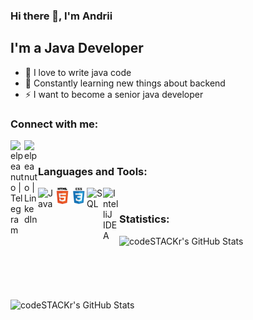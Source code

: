 ### Hi there 👋, I'm Andrii

## I'm a Java Developer
- 💪 I love to write java code
- 🥅 Constantly learning new things about backend 
- ⚡ I want to become a senior java developer

### Connect with me:

[<img align="left" alt="elpeanuto | Telegram" width="22px" src="https://user-images.githubusercontent.com/49933115/139837223-bf23d3a9-4638-4e17-994a-ac8678d5f517.png" />][telegram]
[<img align="left" alt="elpeanuto | LinkedIn" width="22px" src="https://cdn-icons-png.flaticon.com/512/174/174857.png" />][linkedin]
<br />

### Languages and Tools:
<img align="left" alt="Java" width="26px" src="https://cdn-icons-png.flaticon.com/512/226/226777.png" />
<img align="left" alt="HTML5" width="26px" src="https://raw.githubusercontent.com/github/explore/80688e429a7d4ef2fca1e82350fe8e3517d3494d/topics/html/html.png" />
<img align="left" alt="CSS3" width="26px" src="https://raw.githubusercontent.com/github/explore/80688e429a7d4ef2fca1e82350fe8e3517d3494d/topics/css/css.png" />
<img align="left" alt="SQL" width="26px" src="https://cdn-icons-png.flaticon.com/512/5815/5815478.png" />
<img align="left" alt="IntelliJ IDEA" width="26px" src="https://upload.wikimedia.org/wikipedia/commons/thumb/9/9c/IntelliJ_IDEA_Icon.svg/1024px-IntelliJ_IDEA_Icon.svg.png" />
<br />

### Statistics:

<img align="left" alt="codeSTACKr's GitHub Stats" src="https://github-readme-stats.vercel.app/api/top-langs/?username=elpeanuto&langs_count=8&layout=compact" />
<br />
<br />
<br />
<br />
<br />
<br />
<img align="left" alt="codeSTACKr's GitHub Stats" src="https://github-readme-stats.vercel.app/api?username=elpeanuto&show_icons=true" />

[telegram]: https://t.me/AndriiDrahuntsov
[linkedin]: www.linkedin.com/in/andriydraguntsov
